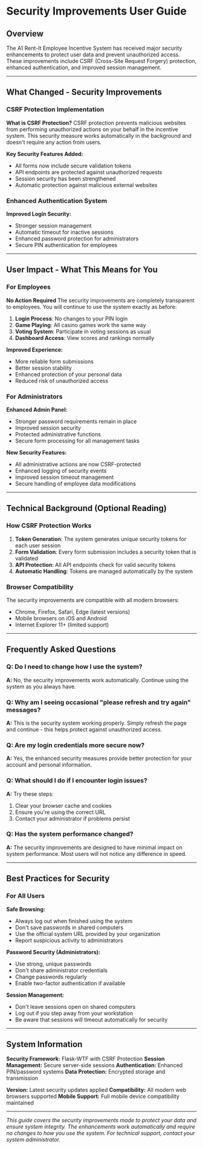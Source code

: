 # Security Improvements User Guide

## Overview

The A1 Rent-It Employee Incentive System has received major security enhancements to protect user data and prevent unauthorized access. These improvements include CSRF (Cross-Site Request Forgery) protection, enhanced authentication, and improved session management.

---

## What Changed - Security Improvements

### CSRF Protection Implementation

**What is CSRF Protection?**
CSRF protection prevents malicious websites from performing unauthorized actions on your behalf in the incentive system. This security measure works automatically in the background and doesn't require any action from users.

**Key Security Features Added:**
- All forms now include secure validation tokens
- API endpoints are protected against unauthorized requests
- Session security has been strengthened
- Automatic protection against malicious external websites

### Enhanced Authentication System

**Improved Login Security:**
- Stronger session management
- Automatic timeout for inactive sessions
- Enhanced password protection for administrators
- Secure PIN authentication for employees

---

## User Impact - What This Means for You

### For Employees

**No Action Required**
The security improvements are completely transparent to employees. You will continue to use the system exactly as before:

1. **Login Process**: No changes to your PIN login
2. **Game Playing**: All casino games work the same way
3. **Voting System**: Participate in voting sessions as usual
4. **Dashboard Access**: View scores and rankings normally

**Improved Experience:**
- More reliable form submissions
- Better session stability
- Enhanced protection of your personal data
- Reduced risk of unauthorized access

### For Administrators

**Enhanced Admin Panel:**
- Stronger password requirements remain in place
- Improved session security
- Protected administrative functions
- Secure form processing for all management tasks

**New Security Features:**
- All administrative actions are now CSRF-protected
- Enhanced logging of security events
- Improved session timeout management
- Secure handling of employee data modifications

---

## Technical Background (Optional Reading)

### How CSRF Protection Works

1. **Token Generation**: The system generates unique security tokens for each user session
2. **Form Validation**: Every form submission includes a security token that is validated
3. **API Protection**: All API endpoints check for valid security tokens
4. **Automatic Handling**: Tokens are managed automatically by the system

### Browser Compatibility

The security improvements are compatible with all modern browsers:
- Chrome, Firefox, Safari, Edge (latest versions)
- Mobile browsers on iOS and Android
- Internet Explorer 11+ (limited support)

---

## Frequently Asked Questions

### Q: Do I need to change how I use the system?
**A:** No, the security improvements work automatically. Continue using the system as you always have.

### Q: Why am I seeing occasional "please refresh and try again" messages?
**A:** This is the security system working properly. Simply refresh the page and continue - this helps protect against unauthorized access.

### Q: Are my login credentials more secure now?
**A:** Yes, the enhanced security measures provide better protection for your account and personal information.

### Q: What should I do if I encounter login issues?
**A:** Try these steps:
1. Clear your browser cache and cookies
2. Ensure you're using the correct URL
3. Contact your administrator if problems persist

### Q: Has the system performance changed?
**A:** The security improvements are designed to have minimal impact on system performance. Most users will not notice any difference in speed.

---

## Best Practices for Security

### For All Users

**Safe Browsing:**
- Always log out when finished using the system
- Don't save passwords in shared computers
- Use the official system URL provided by your organization
- Report suspicious activity to administrators

**Password Security (Administrators):**
- Use strong, unique passwords
- Don't share administrator credentials
- Change passwords regularly
- Enable two-factor authentication if available

**Session Management:**
- Don't leave sessions open on shared computers
- Log out if you step away from your workstation
- Be aware that sessions will timeout automatically for security

---

## System Information

**Security Framework:** Flask-WTF with CSRF Protection
**Session Management:** Secure server-side sessions
**Authentication:** Enhanced PIN/password systems
**Data Protection:** Encrypted storage and transmission

**Version:** Latest security updates applied
**Compatibility:** All modern web browsers supported
**Mobile Support:** Full mobile device compatibility maintained

---

*This guide covers the security improvements made to protect your data and ensure system integrity. The enhancements work automatically and require no changes to how you use the system. For technical support, contact your system administrator.*